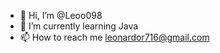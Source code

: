 - 👋 Hi, I’m @Leoo098
- 🌱 I’m currently learning Java
- 📫 How to reach me leonardor716@gmail.com

<!---
Leoo098/Leoo098 is a ✨ special ✨ repository because its `README.md` (this file) appears on your GitHub profile.
You can click the Preview link to take a look at your changes.
--->
